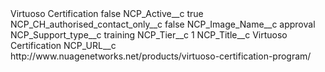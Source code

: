 <?xml version="1.0" encoding="UTF-8"?>
<CustomMetadata xmlns="http://soap.sforce.com/2006/04/metadata" xmlns:xsi="http://www.w3.org/2001/XMLSchema-instance" xmlns:xsd="http://www.w3.org/2001/XMLSchema">
    <label>Virtuoso Certification</label>
    <protected>false</protected>
    <values>
        <field>NCP_Active__c</field>
        <value xsi:type="xsd:boolean">true</value>
    </values>
    <values>
        <field>NCP_CH_authorised_contact_only__c</field>
        <value xsi:type="xsd:boolean">false</value>
    </values>
    <values>
        <field>NCP_Image_Name__c</field>
        <value xsi:type="xsd:string">approval</value>
    </values>
    <values>
        <field>NCP_Support_type__c</field>
        <value xsi:type="xsd:string">training</value>
    </values>
    <values>
        <field>NCP_Tier__c</field>
        <value xsi:type="xsd:string">1</value>
    </values>
    <values>
        <field>NCP_Title__c</field>
        <value xsi:type="xsd:string">Virtuoso Certification</value>
    </values>
    <values>
        <field>NCP_URL__c</field>
        <value xsi:type="xsd:string">http://www.nuagenetworks.net/products/virtuoso-certification-program/</value>
    </values>
</CustomMetadata>
